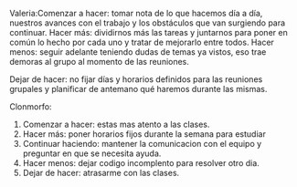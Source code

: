 Valeria:Comenzar a hacer: tomar nota de lo que hacemos día a día, nuestros avances con el trabajo y los obstáculos que van surgiendo para continuar. Hacer más: dividirnos más las tareas y juntarnos para poner en común lo hecho por cada uno y tratar de mejorarlo entre todos. 
Hacer menos: seguir adelante teniendo dudas de temas ya vistos, eso trae demoras al grupo al momento de las reuniones. 

Dejar de hacer: no fijar días y horarios definidos para las reuniones grupales y planificar de antemano qué haremos durante las mismas.


Clonmorfo:
1. Comenzar a hacer: estas mas atento a las clases.
2. Hacer más: poner horarios fijos durante la semana para estudiar
3. Continuar haciendo: mantener la comunicacion con el equipo y preguntar en que se necesita ayuda.
4. Hacer menos: dejar codigo incomplento para resolver otro dia.
5. Dejar de hacer: atrasarme con las clases.
